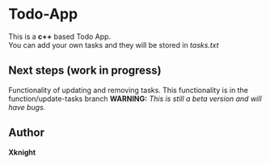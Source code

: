 # Todo-App
This is a **c++** based Todo App.\
You can add your own tasks and they will be stored in *tasks.txt*
## Next steps (work in progress)
Functionality of updating and removing tasks.
This functionality is in the function/update-tasks branch **WARNING:** *This is still a beta version and will have bugs.*
## Author
**Xknight**